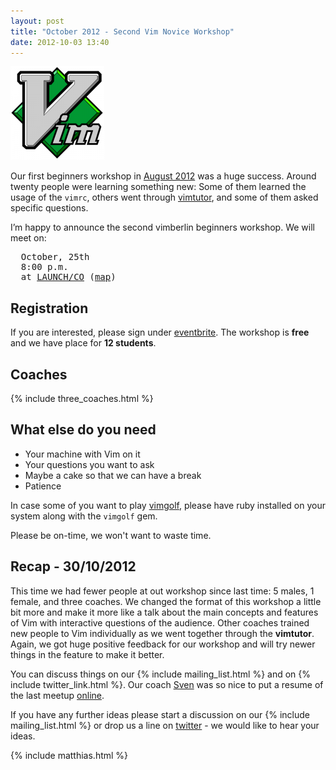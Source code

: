 ```yaml
---
layout: post
title: "October 2012 - Second Vim Novice Workshop"
date: 2012-10-03 13:40
---
```


![/images/workshop.png](/images/workshop.png "workshop")

Our first beginners workshop in [August 2012](/august-2012-workshop) was a huge success. Around twenty people were learning
something new: Some of them learned the usage of the `vimrc`, others went through [vimtutor](http://linuxcommand.org/man_pages/vimtutor1.html), and some of them asked specific questions.

I’m happy to announce the second vimberlin beginners workshop. We will meet on:

<pre>
  October, 25th
  8:00 p.m.
  at <a href="https://launchco.com/etc/#coworking">LAUNCH/CO</a> (<a href="http://g.co/maps/k62eb">map</a>)
</pre>


## Registration

If you are interested, please sign under [eventbrite](http://www.eventbrite.com/event/4134065100). The workshop is **free** and we have place for **12 students**.


## Coaches

{% include three_coaches.html %}


## What else do you need

- Your machine with Vim on it
- Your questions you want to ask
- Maybe a cake so that we can have a break
- Patience

In case some of you want to play [vimgolf](http://vimgolf.com/), please have ruby installed on your system along with the
`vimgolf` gem.

Please be on-time, we won't want to waste time.


## Recap - 30/10/2012

This time we had fewer people at out workshop since last time: 5 males, 1 female, and three coaches. We changed the format of this
workshop a little bit more and make it more like a talk about the main concepts and features of Vim with interactive questions of
the audience. Other coaches trained new people to Vim individually as we went together through the **vimtutor**. Again, we got
huge positive feedback for our workshop and will try newer things in the feature to make it better.

You can discuss things on our {% include mailing_list.html %} and on {% include twitter_link.html %}. Our coach [Sven](https://twitter.com/guckes) was so nice to put a resume of the last meetup [online](http://www.guckes.net/vimberlin/2012-10-25.notes.txt).

If you have any further ideas please start a discussion on our {% include mailing_list.html %} or drop us a line on [twitter](https://twitter.com/vimberlin) - we would like to hear your ideas.

{% include matthias.html %}
